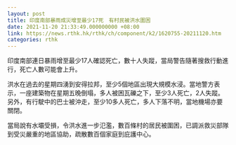 ```yaml
---
layout: post
title: 印度南部暴雨成災增至最少17死　有村民被洪水圍困
date: 2021-11-20 21:33:49.000000000 +08:00
link: https://news.rthk.hk/rthk/ch/component/k2/1620755-20211120.htm
categories: rthk
---
```


印度南部連日暴雨增至最少17人確認死亡，數十人失蹤，當局警告隨著搜救行動進行，死亡人數可能會上升。

洪水在過去的星期四湧到安得拉邦，至少5個地區出現大規模水浸。當地警方表示，一座建築物在星期五晚倒塌，多人被困瓦礫之下，至少3人死亡，2人失蹤。另外，有行駛中的巴士被沖走，至少10多人死亡，多人下落不明，當地機場亦要關閉。

當局說有水壩受損，令洪水進一步氾濫，數百條村的居民被圍困，已調派救災部隊到受災嚴重的地區協助，疏散數百個家庭到庇護中心。
